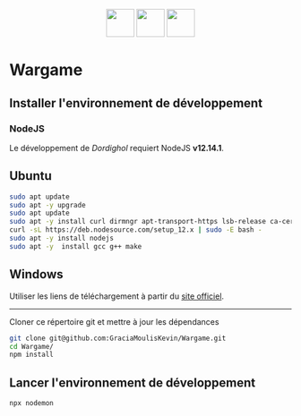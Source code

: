 <p align="center">
    <a target="_blank" href="https://cas.umontpellier.fr/cas/login?service=https://ent.umontpellier.fr/uPortal/Login" alt="logo umontpellier">
        <img src="https://upload.wikimedia.org/wikipedia/fr/2/2d/Logo_universit%C3%A9_montpellier.png" width="50" height="50"></a>
    <a target="_blank" href="https://trello.com/b/BCN5lHZe/wargame" alt="trello">
    	<img src="https://image.flaticon.com/icons/svg/732/732252.svg" width="50" height="50"></a>
    <a target="_blank" href="https://github.com/GraciaMoulisKevin/Wargame/blob/master/enonce.pdf" alt="enonce">
    	<img src="https://image.flaticon.com/icons/svg/136/136522.svg" width="50" height="50"></a>
</p>

# Wargame

## Installer l'environnement de développement

### NodeJS

Le développement de *Dordighol* requiert NodeJS **v12.14.1**.

Ubuntu
---
```bash
sudo apt update
sudo apt -y upgrade
sudo apt update
sudo apt -y install curl dirmngr apt-transport-https lsb-release ca-certificates
curl -sL https://deb.nodesource.com/setup_12.x | sudo -E bash -
sudo apt -y install nodejs
sudo apt -y  install gcc g++ make
```
Windows
---
Utiliser les liens de téléchargement à partir du [site officiel](https://nodejs.org/en/download/).

---

Cloner ce répertoire git et mettre à jour les dépendances
```bash
git clone git@github.com:GraciaMoulisKevin/Wargame.git
cd Wargame/
npm install
```

## Lancer l'environnement de développement
```bash
npx nodemon
```
